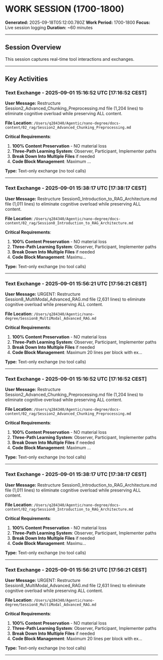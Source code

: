 # WORK SESSION (1700-1800)

**Generated:** 2025-09-18T05:12:00.780Z
**Work Period:** 1700-1800
**Focus:** Live session logging
**Duration:** ~60 minutes

---

## Session Overview

This session captures real-time tool interactions and exchanges.

---

## Key Activities

### Text Exchange - 2025-09-01 15:16:52 UTC [17:16:52 CEST]

**User Message:** Restructure Session2_Advanced_Chunking_Preprocessing.md file (1,204 lines) to eliminate cognitive overload while preserving ALL content.

**File Location**: `/Users/q284340/Agentic/nano-degree/docs-content/02_rag/Session2_Advanced_Chunking_Preprocessing.md`

**Critical Requirements**:
1. **100% Content Preservation** - NO material loss
2. **Three-Path Learning System**: Observer, Participant, Implementer paths
3. **Break Down Into Multiple Files** if needed
4. **Code Block Management**: Maximum ...

**Type:** Text-only exchange (no tool calls)

---

### Text Exchange - 2025-09-01 15:38:17 UTC [17:38:17 CEST]

**User Message:** Restructure Session0_Introduction_to_RAG_Architecture.md file (1,011 lines) to eliminate cognitive overload while preserving ALL content.

**File Location**: `/Users/q284340/Agentic/nano-degree/docs-content/02_rag/Session0_Introduction_to_RAG_Architecture.md`

**Critical Requirements**:
1. **100% Content Preservation** - NO material loss
2. **Three-Path Learning System**: Observer, Participant, Implementer paths
3. **Break Down Into Multiple Files** if needed
4. **Code Block Management**: Maximu...

**Type:** Text-only exchange (no tool calls)

---

### Text Exchange - 2025-09-01 15:56:21 UTC [17:56:21 CEST]

**User Message:** URGENT: Restructure Session8_MultiModal_Advanced_RAG.md file (2,631 lines) to eliminate cognitive overload while preserving ALL content.

**File Location**: `/Users/q284340/Agentic/nano-degree/Session8_MultiModal_Advanced_RAG.md`

**Critical Requirements**:
1. **100% Content Preservation** - NO material loss
2. **Three-Path Learning System**: Observer, Participant, Implementer paths  
3. **Break Down Into Multiple Files** if needed
4. **Code Block Management**: Maximum 20 lines per block with ex...

**Type:** Text-only exchange (no tool calls)

---

### Text Exchange - 2025-09-01 15:16:52 UTC [17:16:52 CEST]

**User Message:** Restructure Session2_Advanced_Chunking_Preprocessing.md file (1,204 lines) to eliminate cognitive overload while preserving ALL content.

**File Location**: `/Users/q284340/Agentic/nano-degree/docs-content/02_rag/Session2_Advanced_Chunking_Preprocessing.md`

**Critical Requirements**:
1. **100% Content Preservation** - NO material loss
2. **Three-Path Learning System**: Observer, Participant, Implementer paths
3. **Break Down Into Multiple Files** if needed
4. **Code Block Management**: Maximum ...

**Type:** Text-only exchange (no tool calls)

---

### Text Exchange - 2025-09-01 15:38:17 UTC [17:38:17 CEST]

**User Message:** Restructure Session0_Introduction_to_RAG_Architecture.md file (1,011 lines) to eliminate cognitive overload while preserving ALL content.

**File Location**: `/Users/q284340/Agentic/nano-degree/docs-content/02_rag/Session0_Introduction_to_RAG_Architecture.md`

**Critical Requirements**:
1. **100% Content Preservation** - NO material loss
2. **Three-Path Learning System**: Observer, Participant, Implementer paths
3. **Break Down Into Multiple Files** if needed
4. **Code Block Management**: Maximu...

**Type:** Text-only exchange (no tool calls)

---

### Text Exchange - 2025-09-01 15:56:21 UTC [17:56:21 CEST]

**User Message:** URGENT: Restructure Session8_MultiModal_Advanced_RAG.md file (2,631 lines) to eliminate cognitive overload while preserving ALL content.

**File Location**: `/Users/q284340/Agentic/nano-degree/Session8_MultiModal_Advanced_RAG.md`

**Critical Requirements**:
1. **100% Content Preservation** - NO material loss
2. **Three-Path Learning System**: Observer, Participant, Implementer paths  
3. **Break Down Into Multiple Files** if needed
4. **Code Block Management**: Maximum 20 lines per block with ex...

**Type:** Text-only exchange (no tool calls)

---

